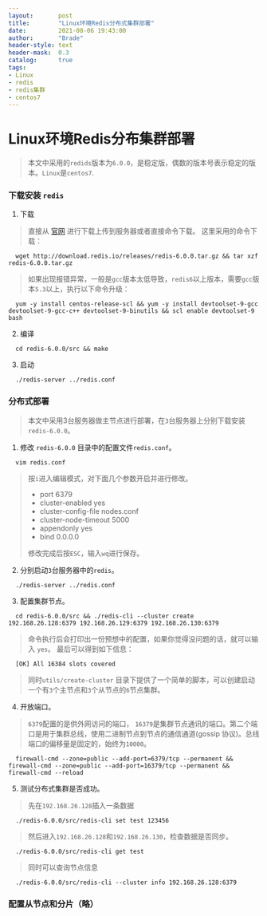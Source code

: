```yaml
---
layout:       post
title:        "Linux环境Redis分布式集群部署"
date:         2021-08-06 19:43:00
author:       "Brade"
header-style: text
header-mask:  0.3
catalog:      true
tags:
- Linux
- redis
- redis集群 
- centos7
---
```



# Linux环境Redis分布集群部署
> 本文中采用的`redids`版本为`6.0.0`，是稳定版，偶数的版本号表示稳定的版本。`Linux`是`centos7`.

### 下载安装 `redis`
1. 下载
> 直接从 [官网](http://download.redis.io) 进行下载上传到服务器或者直接命令下载。
> 这里采用的命令下载：
```shell
  wget http://download.redis.io/releases/redis-6.0.0.tar.gz && tar xzf redis-6.0.0.tar.gz
```
> 如果出现报错异常，一般是`gcc`版本太低导致，`redis6`以上版本，需要`gcc`版本`5.3`以上，执行以下命令升级：
```shell
  yum -y install centos-release-scl && yum -y install devtoolset-9-gcc devtoolset-9-gcc-c++ devtoolset-9-binutils && scl enable devtoolset-9 bash
```

2. 编译
```shell
  cd redis-6.0.0/src && make
```

3. 启动
```shell
  ./redis-server ../redis.conf
```

### 分布式部署
> 本文中采用3台服务器做主节点进行部署，在`3`台服务器上分别下载安装`redis-6.0.0`。
1. 修改 `redis-6.0.0` 目录中的配置文件`redis.conf`。
```shell
  vim redis.conf
```
> 按`i`进入编辑模式，对下面几个参数开启并进行修改。
> +    port 6379
> +    cluster-enabled yes
> +    cluster-config-file nodes.conf
> +    cluster-node-timeout 5000
> +    appendonly yes
> +    bind 0.0.0.0
> 
> 修改完成后按`ESC`，输入`wq`进行保存。

2. 分别启动`3`台服务器中的`redis`。
```shell
  ./redis-server ../redis.conf
```
3. 配置集群节点。
```shell
  cd redis-6.0.0/src && ./redis-cli --cluster create 192.168.26.128:6379 192.168.26.129:6379 192.168.26.130:6379
```
> 命令执行后会打印出一份预想中的配置，如果你觉得没问题的话，就可以输入 `yes`。
> 最后可以得到如下信息：
```shell
  [OK] All 16384 slots covered
```
> 同时`utils/create-cluster` 目录下提供了一个简单的脚本，可以创建启动一个有`3`个主节点和`3`个从节点的`6`节点集群。

4. 开放端口。
> `6379`配置的是供外网访问的端口， `16379`是集群节点通讯的端口。第二个端口是用于集群总线，使用二进制节点到节点的通信通道(gossip 协议)。总线端口的偏移量是固定的，始终为`10000`。
```shell
  firewall-cmd --zone=public --add-port=6379/tcp --permanent && firewall-cmd --zone=public --add-port=16379/tcp --permanent && firewall-cmd --reload
```

5. 测试分布式集群是否成功。
> 先在`192.168.26.128`插入一条数据
```shell
  ./redis-6.0.0/src/redis-cli set test 123456
```
> 然后进入`192.168.26.128`和`192.168.26.130`，检查数据是否同步。
```shell
  ./redis-6.0.0/src/redis-cli get test
```
> 同时可以查询节点信息
```shell
  ./redis-6.0.0/src/redis-cli --cluster info 192.168.26.128:6379
```

### 配置从节点和分片（略）
